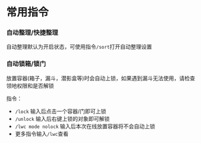 # 常用指令

### 自动整理/快捷整理

自动整理默认为开启状态，可使用指令`/sort`打开自动整理设置

### 自动锁箱/锁门

放置容器(箱子，漏斗，潜影盒等)时会自动上锁，如果遇到漏斗无法使用，请检查领地权限和是否解锁

指令：

* `/lock` 输入后点击一个容器/门即可上锁
* `/unlock` 输入后右键上锁的对象即可解锁
* `/lwc mode nolock` 输入后本次在线放置容器将不会自动上锁
* 更多指令输入`/lwc`查看
